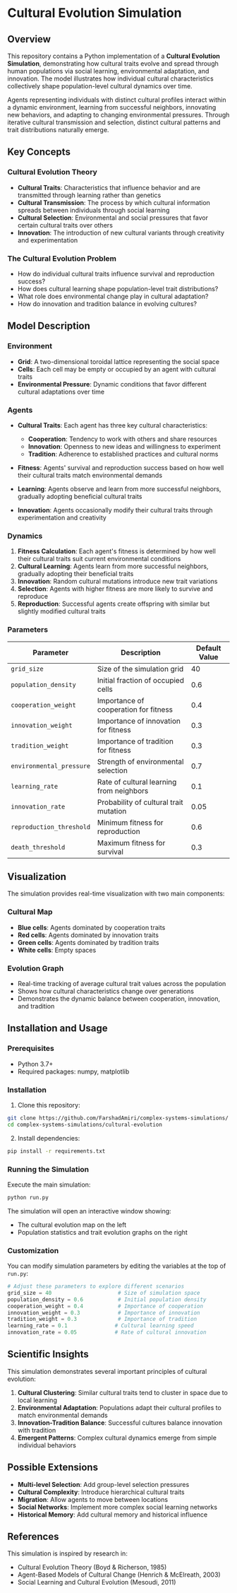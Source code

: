 # Cultural Evolution Simulation

## Overview

This repository contains a Python implementation of a **Cultural Evolution Simulation**, demonstrating how cultural traits evolve and spread through human populations via social learning, environmental adaptation, and innovation. The model illustrates how individual cultural characteristics collectively shape population-level cultural dynamics over time.

Agents representing individuals with distinct cultural profiles interact within a dynamic environment, learning from successful neighbors, innovating new behaviors, and adapting to changing environmental pressures. Through iterative cultural transmission and selection, distinct cultural patterns and trait distributions naturally emerge.

## Key Concepts

### Cultural Evolution Theory

- **Cultural Traits**: Characteristics that influence behavior and are transmitted through learning rather than genetics
- **Cultural Transmission**: The process by which cultural information spreads between individuals through social learning
- **Cultural Selection**: Environmental and social pressures that favor certain cultural traits over others
- **Innovation**: The introduction of new cultural variants through creativity and experimentation

### The Cultural Evolution Problem

- How do individual cultural traits influence survival and reproduction success?
- How does cultural learning shape population-level trait distributions?
- What role does environmental change play in cultural adaptation?
- How do innovation and tradition balance in evolving cultures?

## Model Description

### Environment

- **Grid**: A two-dimensional toroidal lattice representing the social space
- **Cells**: Each cell may be empty or occupied by an agent with cultural traits
- **Environmental Pressure**: Dynamic conditions that favor different cultural adaptations over time

### Agents

- **Cultural Traits**: Each agent has three key cultural characteristics:
  - **Cooperation**: Tendency to work with others and share resources
  - **Innovation**: Openness to new ideas and willingness to experiment
  - **Tradition**: Adherence to established practices and cultural norms

- **Fitness**: Agents' survival and reproduction success based on how well their cultural traits match environmental demands

- **Learning**: Agents observe and learn from more successful neighbors, gradually adopting beneficial cultural traits

- **Innovation**: Agents occasionally modify their cultural traits through experimentation and creativity

### Dynamics

1. **Fitness Calculation**: Each agent's fitness is determined by how well their cultural traits suit current environmental conditions
2. **Cultural Learning**: Agents learn from more successful neighbors, gradually adopting their beneficial traits
3. **Innovation**: Random cultural mutations introduce new trait variations
4. **Selection**: Agents with higher fitness are more likely to survive and reproduce
5. **Reproduction**: Successful agents create offspring with similar but slightly modified cultural traits

### Parameters

| Parameter | Description | Default Value |
|-----------|-------------|---------------|
| `grid_size` | Size of the simulation grid | 40 |
| `population_density` | Initial fraction of occupied cells | 0.6 |
| `cooperation_weight` | Importance of cooperation for fitness | 0.4 |
| `innovation_weight` | Importance of innovation for fitness | 0.3 |
| `tradition_weight` | Importance of tradition for fitness | 0.3 |
| `environmental_pressure` | Strength of environmental selection | 0.7 |
| `learning_rate` | Rate of cultural learning from neighbors | 0.1 |
| `innovation_rate` | Probability of cultural trait mutation | 0.05 |
| `reproduction_threshold` | Minimum fitness for reproduction | 0.6 |
| `death_threshold` | Maximum fitness for survival | 0.3 |

## Visualization

The simulation provides real-time visualization with two main components:

### Cultural Map
- **Blue cells**: Agents dominated by cooperation traits
- **Red cells**: Agents dominated by innovation traits  
- **Green cells**: Agents dominated by tradition traits
- **White cells**: Empty spaces

### Evolution Graph
- Real-time tracking of average cultural trait values across the population
- Shows how cultural characteristics change over generations
- Demonstrates the dynamic balance between cooperation, innovation, and tradition

## Installation and Usage

### Prerequisites

- Python 3.7+
- Required packages: numpy, matplotlib

### Installation

1. Clone this repository:
```bash
git clone https://github.com/FarshadAmiri/complex-systems-simulations/
cd complex-systems-simulations/cultural-evolution
```

2. Install dependencies:
```bash
pip install -r requirements.txt
```

### Running the Simulation

Execute the main simulation:
```bash
python run.py
```

The simulation will open an interactive window showing:
- The cultural evolution map on the left
- Population statistics and trait evolution graphs on the right

### Customization

You can modify simulation parameters by editing the variables at the top of `run.py`:

```python
# Adjust these parameters to explore different scenarios
grid_size = 40                     # Size of simulation space
population_density = 0.6           # Initial population density
cooperation_weight = 0.4           # Importance of cooperation
innovation_weight = 0.3            # Importance of innovation
tradition_weight = 0.3             # Importance of tradition
learning_rate = 0.1               # Cultural learning speed
innovation_rate = 0.05            # Rate of cultural innovation
```

## Scientific Insights

This simulation demonstrates several important principles of cultural evolution:

1. **Cultural Clustering**: Similar cultural traits tend to cluster in space due to local learning
2. **Environmental Adaptation**: Populations adapt their cultural profiles to match environmental demands
3. **Innovation-Tradition Balance**: Successful cultures balance innovation with tradition
4. **Emergent Patterns**: Complex cultural dynamics emerge from simple individual behaviors

## Possible Extensions

- **Multi-level Selection**: Add group-level selection pressures
- **Cultural Complexity**: Introduce hierarchical cultural traits
- **Migration**: Allow agents to move between locations
- **Social Networks**: Implement more complex social learning networks
- **Historical Memory**: Add cultural memory and historical influence

## References

This simulation is inspired by research in:
- Cultural Evolution Theory (Boyd & Richerson, 1985)
- Agent-Based Models of Cultural Change (Henrich & McElreath, 2003)
- Social Learning and Cultural Evolution (Mesoudi, 2011)